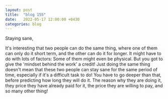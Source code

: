 ```yaml
---
layout: post
title:  "blog 155"
date:   2022-05-17 12:00:00 +0430
categories: blog
---
```


Staying sane,

It's interesting that two people can do the same thing, where one of them can only do it short term, and the other can do it for longer. It might have to do with lots of factors: Some of them might even be physical. But you got to give the 'mindset behind the work' a credit! Just doing the same thing doesn't mean that these two people can stay sane for the same period of time, especially if it's a difficult task to do! You have to go deeper than that, before predicting how long they will do it. The reason why they are doing it, they price they have already paid for it, the price they are willing to pay, and so many other thing!

